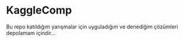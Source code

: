 # KaggleComp

Bu repo katıldığım yarışmalar için uyguladığım ve denediğim çözümleri depolamam içindir...

